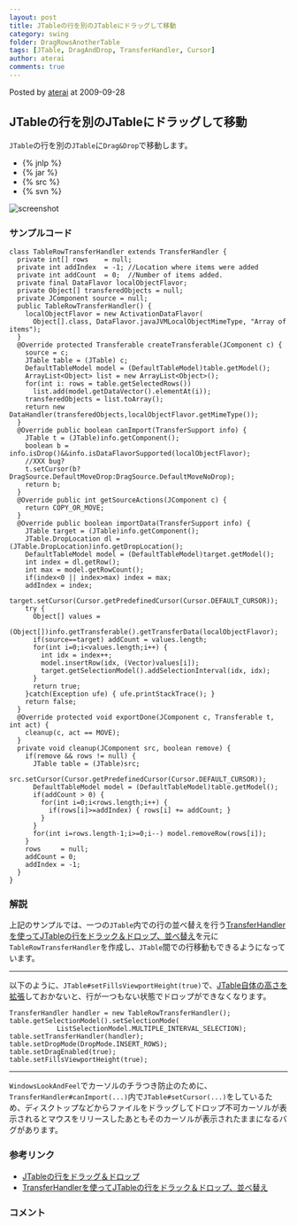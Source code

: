 ```yaml
---
layout: post
title: JTableの行を別のJTableにドラッグして移動
category: swing
folder: DragRowsAnotherTable
tags: [JTable, DragAndDrop, TransferHandler, Cursor]
author: aterai
comments: true
---
```


Posted by [aterai](http://terai.xrea.jp/aterai.html) at 2009-09-28

## JTableの行を別のJTableにドラッグして移動
`JTable`の行を別の`JTable`に`Drag&Drop`で移動します。

- {% jnlp %}
- {% jar %}
- {% src %}
- {% svn %}

<!-- dummy comment line for breaking list -->

![screenshot](https://lh3.googleusercontent.com/_9Z4BYR88imo/TQTL05H70DI/AAAAAAAAAYM/YtTZHzrA2HU/s800/DragRowsAnotherTable.png)

### サンプルコード
<pre class="prettyprint"><code>class TableRowTransferHandler extends TransferHandler {
  private int[] rows    = null;
  private int addIndex  = -1; //Location where items were added
  private int addCount  = 0;  //Number of items added.
  private final DataFlavor localObjectFlavor;
  private Object[] transferedObjects = null;
  private JComponent source = null;
  public TableRowTransferHandler() {
    localObjectFlavor = new ActivationDataFlavor(
      Object[].class, DataFlavor.javaJVMLocalObjectMimeType, "Array of items");
  }
  @Override protected Transferable createTransferable(JComponent c) {
    source = c;
    JTable table = (JTable) c;
    DefaultTableModel model = (DefaultTableModel)table.getModel();
    ArrayList&lt;Object&gt; list = new ArrayList&lt;Object&gt;();
    for(int i: rows = table.getSelectedRows())
      list.add(model.getDataVector().elementAt(i));
    transferedObjects = list.toArray();
    return new DataHandler(transferedObjects,localObjectFlavor.getMimeType());
  }
  @Override public boolean canImport(TransferSupport info) {
    JTable t = (JTable)info.getComponent();
    boolean b = info.isDrop()&amp;&amp;info.isDataFlavorSupported(localObjectFlavor);
    //XXX bug?
    t.setCursor(b?DragSource.DefaultMoveDrop:DragSource.DefaultMoveNoDrop);
    return b;
  }
  @Override public int getSourceActions(JComponent c) {
    return COPY_OR_MOVE;
  }
  @Override public boolean importData(TransferSupport info) {
    JTable target = (JTable)info.getComponent();
    JTable.DropLocation dl = (JTable.DropLocation)info.getDropLocation();
    DefaultTableModel model = (DefaultTableModel)target.getModel();
    int index = dl.getRow();
    int max = model.getRowCount();
    if(index&lt;0 || index&gt;max) index = max;
    addIndex = index;
    target.setCursor(Cursor.getPredefinedCursor(Cursor.DEFAULT_CURSOR));
    try {
      Object[] values =
        (Object[])info.getTransferable().getTransferData(localObjectFlavor);
      if(source==target) addCount = values.length;
      for(int i=0;i&lt;values.length;i++) {
        int idx = index++;
        model.insertRow(idx, (Vector)values[i]);
        target.getSelectionModel().addSelectionInterval(idx, idx);
      }
      return true;
    }catch(Exception ufe) { ufe.printStackTrace(); }
    return false;
  }
  @Override protected void exportDone(JComponent c, Transferable t, int act) {
    cleanup(c, act == MOVE);
  }
  private void cleanup(JComponent src, boolean remove) {
    if(remove &amp;&amp; rows != null) {
      JTable table = (JTable)src;
      src.setCursor(Cursor.getPredefinedCursor(Cursor.DEFAULT_CURSOR));
      DefaultTableModel model = (DefaultTableModel)table.getModel();
      if(addCount &gt; 0) {
        for(int i=0;i&lt;rows.length;i++) {
          if(rows[i]&gt;=addIndex) { rows[i] += addCount; }
        }
      }
      for(int i=rows.length-1;i&gt;=0;i--) model.removeRow(rows[i]);
    }
    rows     = null;
    addCount = 0;
    addIndex = -1;
  }
}
</code></pre>

### 解説
上記のサンプルでは、一つの`JTable`内での行の並べ替えを行う[TransferHandlerを使ってJTableの行をドラック＆ドロップ、並べ替え](http://terai.xrea.jp/Swing/DnDReorderTable.html)を元に`TableRowTransferHandler`を作成し、`JTable`間での行移動もできるようになっています。

- - - -
以下のように、`JTable#setFillsViewportHeight(true)`で、[JTable自体の高さを拡張](http://terai.xrea.jp/Swing/FillsViewportHeight.html)しておかないと、行が一つもない状態でドロップができなくなります。

<pre class="prettyprint"><code>TransferHandler handler = new TableRowTransferHandler();
table.getSelectionModel().setSelectionMode(
            ListSelectionModel.MULTIPLE_INTERVAL_SELECTION);
table.setTransferHandler(handler);
table.setDropMode(DropMode.INSERT_ROWS);
table.setDragEnabled(true);
table.setFillsViewportHeight(true);
</code></pre>

- - - -
`WindowsLookAndFeel`でカーソルのチラつき防止のために、`TransferHandler#canImport(...)`内で`JTable#setCursor(...)`をしているため、ディスクトップなどからファイルをドラッグしてドロップ不可カーソルが表示されるとマウスをリリースしたあともそのカーソルが表示されたままになるバグがあります。

### 参考リンク
- [JTableの行をドラッグ＆ドロップ](http://terai.xrea.jp/Swing/DnDTable.html)
- [TransferHandlerを使ってJTableの行をドラック＆ドロップ、並べ替え](http://terai.xrea.jp/Swing/DnDReorderTable.html)

<!-- dummy comment line for breaking list -->

### コメント
